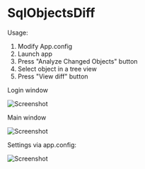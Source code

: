 # SqlObjectsDiff
Usage:

1. Modify App.config
2. Launch app
3. Press "Analyze Changed Objects" button
4. Select object in a tree view
5. Press "View diff" button


Login window

![Screenshot](https://i.snag.gy/nK4RZT.jpg)


Main window 

![Screenshot](https://i.snag.gy/Czuheq.jpg)



Settings via app.config:

![Screenshot](https://i.snag.gy/VLwPx8.jpg)
